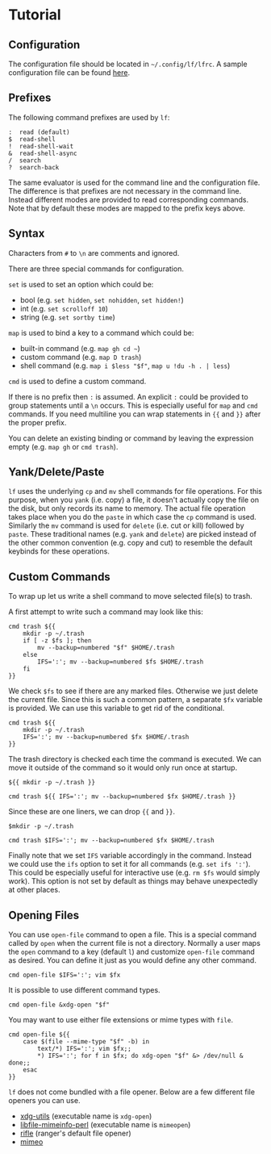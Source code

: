 # Tutorial

## Configuration

The configuration file should be located in `~/.config/lf/lfrc`.
A sample configuration file can be found [here](/etc/lfrc.example).

## Prefixes

The following command prefixes are used by `lf`:

    :  read (default)
    $  read-shell
    !  read-shell-wait
    &  read-shell-async
    /  search
    ?  search-back

The same evaluator is used for the command line and the configuration file.
The difference is that prefixes are not necessary in the command line.
Instead different modes are provided to read corresponding commands.
Note that by default these modes are mapped to the prefix keys above.

## Syntax

Characters from `#` to `\n` are comments and ignored.

There are three special commands for configuration.

`set` is used to set an option which could be:

- bool (e.g. `set hidden`, `set nohidden`, `set hidden!`)
- int (e.g. `set scrolloff 10`)
- string (e.g. `set sortby time`)

`map` is used to bind a key to a command which could be:

- built-in command (e.g. `map gh cd ~`)
- custom command (e.g. `map D trash`)
- shell command (e.g. `map i $less "$f"`, `map u !du -h . | less`)

`cmd` is used to define a custom command.

If there is no prefix then `:` is assumed.
An explicit `:` could be provided to group statements until a `\n` occurs.
This is especially useful for `map` and `cmd` commands.
If you need multiline you can wrap statements in `{{` and `}}` after the proper prefix.

You can delete an existing binding or command by leaving the expression empty (e.g. `map gh` or `cmd trash`).

## Yank/Delete/Paste

`lf` uses the underlying `cp` and `mv` shell commands for file operations.
For this purpose, when you `yank` (i.e. copy) a file, it doesn't actually copy the file on the disk, but only records its name to memory.
The actual file operation takes place when you do the `paste` in which case the `cp` command is used.
Similarly the `mv` command is used for `delete` (i.e. cut or kill) followed by `paste`.
These traditional names (e.g. `yank` and `delete`) are picked instead of the other common convention (e.g. copy and cut) to resemble the default keybinds for these operations.

## Custom Commands

To wrap up let us write a shell command to move selected file(s) to trash.

A first attempt to write such a command may look like this:

    cmd trash ${{
        mkdir -p ~/.trash
        if [ -z $fs ]; then
            mv --backup=numbered "$f" $HOME/.trash
        else
            IFS=':'; mv --backup=numbered $fs $HOME/.trash
        fi
    }}

We check `$fs` to see if there are any marked files.
Otherwise we just delete the current file.
Since this is such a common pattern, a separate `$fx` variable is provided.
We can use this variable to get rid of the conditional.

    cmd trash ${{
        mkdir -p ~/.trash
        IFS=':'; mv --backup=numbered $fx $HOME/.trash
    }}

The trash directory is checked each time the command is executed.
We can move it outside of the command so it would only run once at startup.

    ${{ mkdir -p ~/.trash }}

    cmd trash ${{ IFS=':'; mv --backup=numbered $fx $HOME/.trash }}

Since these are one liners, we can drop `{{` and `}}`.

    $mkdir -p ~/.trash

    cmd trash $IFS=':'; mv --backup=numbered $fx $HOME/.trash

Finally note that we set `IFS` variable accordingly in the command.
Instead we could use the `ifs` option to set it for all commands (e.g. `set ifs ':'`).
This could be especially useful for interactive use (e.g. `rm $fs` would simply work).
This option is not set by default as things may behave unexpectedly at other places.

## Opening Files

You can use `open-file` command to open a file.
This is a special command called by `open` when the current file is not a directory.
Normally a user maps the `open` command to a key (default `l`) and customize `open-file` command as desired.
You can define it just as you would define any other command.

    cmd open-file $IFS=':'; vim $fx

It is possible to use different command types.

    cmd open-file &xdg-open "$f"

You may want to use either file extensions or mime types with `file`.

    cmd open-file ${{
        case $(file --mime-type "$f" -b) in
            text/*) IFS=':'; vim $fx;;
            *) IFS=':'; for f in $fx; do xdg-open "$f" &> /dev/null & done;;
        esac
    }}

`lf` does not come bundled with a file opener.
Below are a few different file openers you can use.

- [xdg-utils](https://www.freedesktop.org/wiki/Software/xdg-utils/) (executable name is `xdg-open`)
- [libfile-mimeinfo-perl](https://metacpan.org/release/File-MimeInfo) (executable name is `mimeopen`)
- [rifle](http://ranger.nongnu.org/) (ranger's default file opener)
- [mimeo](http://xyne.archlinux.ca/projects/mimeo/)
